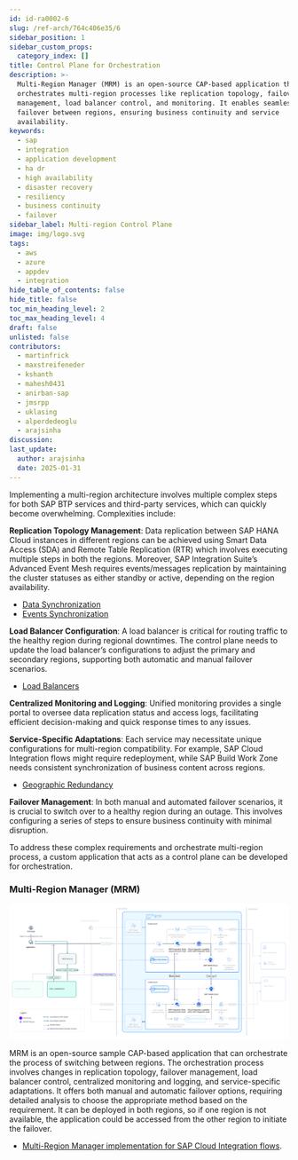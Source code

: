 ```yaml
---
id: id-ra0002-6
slug: /ref-arch/764c406e35/6
sidebar_position: 1
sidebar_custom_props:
  category_index: []
title: Control Plane for Orchestration
description: >-
  Multi-Region Manager (MRM) is an open-source CAP-based application that
  orchestrates multi-region processes like replication topology, failover
  management, load balancer control, and monitoring. It enables seamless
  failover between regions, ensuring business continuity and service
  availability.
keywords:
  - sap
  - integration
  - application development
  - ha dr
  - high availability
  - disaster recovery
  - resiliency
  - business continuity
  - failover
sidebar_label: Multi-region Control Plane
image: img/logo.svg
tags:
  - aws
  - azure
  - appdev
  - integration
hide_table_of_contents: false
hide_title: false
toc_min_heading_level: 2
toc_max_heading_level: 4
draft: false
unlisted: false
contributors:
  - martinfrick
  - maxstreifeneder
  - kshanth
  - mahesh0431
  - anirban-sap
  - jmsrpp
  - uklasing
  - alperdedeoglu
  - arajsinha
discussion: 
last_update:
  author: arajsinha
  date: 2025-01-31
---
```



Implementing a multi-region architecture involves multiple complex steps for both SAP BTP services and third-party services, which can quickly become overwhelming. Complexities include:

**Replication Topology Management**: Data replication between SAP HANA Cloud instances in different regions can be achieved using Smart Data Access (SDA) and Remote Table Replication (RTR) which involves executing multiple steps in both the regions. Moreover, SAP Integration Suite’s Advanced Event Mesh requires events/messages replication by maintaining the cluster statuses as either standby or active, depending on the region availability.
- [Data Synchronization](../4-data-synchronization/readme.md)
- [Events Synchronization](../5-event-synchronization/readme.md)

**Load Balancer Configuration**: A load balancer is critical for routing traffic to the healthy region during regional downtimes. The control plane needs to update the load balancer’s configurations to adjust the primary and secondary regions, supporting both automatic and manual failover scenarios.
- [Load Balancers](../3-loadbalancers/readme.md)

**Centralized Monitoring and Logging**: Unified monitoring provides a single portal to oversee data replication status and access logs, facilitating efficient decision-making and quick response times to any issues.

**Service-Specific Adaptations**: Each service may necessitate unique configurations for multi-region compatibility. For example, SAP Cloud Integration flows might require redeployment, while SAP Build Work Zone needs consistent synchronization of business content across regions.
- [Geographic Redundancy](../2-geographic-redundancy/readme.md)

**Failover Management**: In both manual and automated failover scenarios, it is crucial to switch over to a healthy region during an outage. This involves configuring a series of steps to ensure business continuity with minimal disruption.

To address these complex requirements and orchestrate multi-region process, a custom application that acts as a control plane can be developed for orchestration.

### Multi-Region Manager (MRM)

![Multi-Region Manager](images/multi-region-manager.svg?raw=true)

 MRM is an open-source sample CAP-based application that can orchestrate the process of switching between regions. The orchestration process involves changes in replication topology, failover management, load balancer control, centralized monitoring and logging, and service-specific adaptations. It offers both manual and automatic failover options, requiring detailed analysis to choose the appropriate method based on the requirement. It can be deployed in both regions, so if one region is not available, the application could be accessed from the other region to initiate the failover.

- [Multi-Region Manager implementation for SAP Cloud Integration flows](https://github.com/SAP-samples/btp-services-intelligent-routing/tree/ci_stateful_azure).